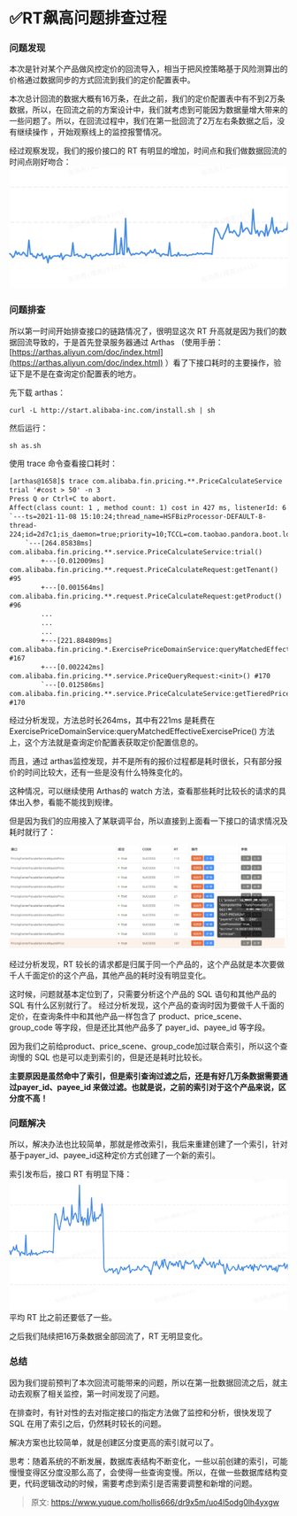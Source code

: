 # ✅RT飙高问题排查过程


### 

### 问题发现
本次是针对某个产品做风控定价的回流导入，相当于把风控策略基于风险测算出的价格通过数据同步的方式回流到我们的定价配置表中。

本次总计回流的数据大概有16万条，在此之前，我们的定价配置表中有不到2万条数据，所以，在回流之前的方案设计中，我们就考虑到可能因为数据量增大带来的一些问题了。所以，在回流过程中，我们在第一批回流了2万左右条数据之后，没有继续操作 ，开始观察线上的监控报警情况。

经过观察发现，我们的报价接口的 RT 有明显的增加，时间点和我们做数据回流的时间点刚好吻合：
![1668685108394-2fb2fb72-c827-41c7-871e-2a571667a0ba.png](./img/_Z_-seVMHVoWt-kR/1668685108394-2fb2fb72-c827-41c7-871e-2a571667a0ba-901463.png)

### 问题排查
所以第一时间开始排查接口的链路情况了，很明显这次 RT 升高就是因为我们的数据回流导致的，于是首先登录服务器通过 Arthas （使用手册：[https://arthas.aliyun.com/doc/index.html](https://arthas.aliyun.com/doc/index.html) ）看了下接口耗时的主要操作，验证下是不是在查询定价配置表的地方。

先下载 arthas： 

```
curl -L http://start.alibaba-inc.com/install.sh | sh
```

然后运行：
```
sh as.sh 
```

使用 trace 命令查看接口耗时：
```
[arthas@1658]$ trace com.alibaba.fin.pricing.**.PriceCalculateService trial '#cost > 50' -n 3
Press Q or Ctrl+C to abort.
Affect(class count: 1 , method count: 1) cost in 427 ms, listenerId: 6
`---ts=2021-11-08 15:10:24;thread_name=HSFBizProcessor-DEFAULT-8-thread-224;id=2d7c1;is_daemon=true;priority=10;TCCL=com.taobao.pandora.boot.loader.LaunchedURLClassLoader@783e6358;trace_id=2132e43116363554229592404e58b8;rpc_id=9.40.6
    `---[264.85838ms] com.alibaba.fin.pricing.**.service.PriceCalculateService:trial()
        +---[0.012009ms] com.alibaba.fin.pricing.**.request.PriceCalculateRequest:getTenant() #95
        +---[0.001564ms] com.alibaba.fin.pricing.**.request.PriceCalculateRequest:getProduct() #96
        ...
        ...
        ...
        +---[221.884809ms] com.alibaba.fin.pricing.*.ExercisePriceDomainService:queryMatchedEffectiveExercisePrice() #167
        +---[0.002242ms] com.alibaba.fin.pricing.**.service.PriceQueryRequest:<init>() #170
        `---[0.012586ms] com.alibaba.fin.pricing.**.service.PriceCalculateService:getTieredPrice() #170
```

经过分析发现，方法总时长264ms，其中有221ms 是耗费在ExercisePriceDomainService:queryMatchedEffectiveExercisePrice() 方法上，这个方法就是查询定价配置表获取定价配置信息的。

而且，通过 arthas监控发现，并不是所有的报价过程都是耗时很长，只有部分报价的时间比较大，还有一些是没有什么特殊变化的。

这种情况，可以继续使用 Arthas的 watch 方法，查看那些耗时比较长的请求的具体出入参，看能不能找到规律。

但是因为我们的应用接入了某联调平台，所以直接到上面看一下接口的请求情况及耗时就行了：

![1668685108378-345890d6-7663-444a-bbc7-19fd74f048d6.png](./img/_Z_-seVMHVoWt-kR/1668685108378-345890d6-7663-444a-bbc7-19fd74f048d6-139616.png)

经过分析发现，RT 较长的请求都是归属于同一个产品的，这个产品就是本次要做千人千面定价的这个产品，其他产品的耗时没有明显变化。

这时候，问题就基本定位到了，只需要分析这个产品的 SQL 语句和其他产品的 SQL 有什么区别就行了。
经过分析发现，这个产品的查询时因为要做千人千面的定价，在查询条件中和其他产品一样包含了 product、price_scene、group_code 等字段，但是还比其他产品多了 payer_id、payee_id 等字段。

因为我们之前给product、price_scene、group_code加过联合索引，所以这个查询慢的 SQL 也是可以走到索引的，但是还是耗时比较长。

**主要原因是虽然命中了索引，但是索引查询过滤之后，还是有好几万条数据需要通过payer_id、payee_id 来做过滤。也就是说，之前的索引对于这个产品来说，区分度不高！**

### 问题解决
所以，解决办法也比较简单，那就是修改索引，我后来重建创建了一个索引，针对基于payer_id、payee_id这种定价方式创建了一个新的索引。

索引发布后，接口 RT 有明显下降：
![1668685108344-ff18d881-49ee-4633-9c01-8fedbc80cc0e.png](./img/_Z_-seVMHVoWt-kR/1668685108344-ff18d881-49ee-4633-9c01-8fedbc80cc0e-472595.png)
平均 RT 比之前还要低了一些。

之后我们陆续把16万条数据全部回流了，RT 无明显变化。

### 总结

因为我们提前预判了本次回流可能带来的问题，所以在第一批数据回流之后，就主动去观察了相关监控，第一时间发现了问题。

在排查时，有针对性的去对指定接口的指定方法做了监控和分析，很快发现了 SQL 在用了索引之后，仍然耗时较长的问题。

解决方案也比较简单，就是创建区分度更高的索引就可以了。

思考：随着系统的不断发展，数据库表结构不断变化，一些以前创建的索引，可能慢慢变得区分度没那么高了，会使得一些查询变慢。所以，在做一些数据库结构变更，代码逻辑改动的时候，需要考虑到索引是否需要调整和新增的问题。


> 原文: <https://www.yuque.com/hollis666/dr9x5m/uo4l5odg0lh4yxgw>